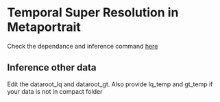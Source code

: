 
# Temporal Super Resolution in Metaportrait

Check the dependance and inference command [here](https://github.com/Meta-Portrait/MetaPortrait#temporal-super-resolution-model)

## Inference other data
Edit the dataroot_lq and dataroot_gt.
Also provide lq_temp and gt_temp if your data is not in compact folder

